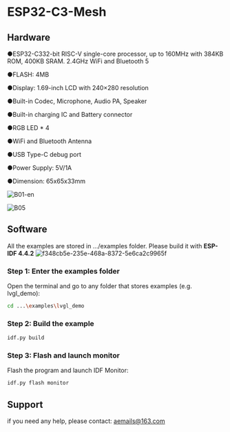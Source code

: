 # ESP32-C3-Mesh

## Hardware
●ESP32-C332-bit RISC-V single-core processor, up to 160MHz with 384KB ROM, 400KB SRAM. 2.4GHz WiFi and Bluetooth 5

●FLASH: 4MB

●Display: 1.69-inch LCD with 240×280 resolution

●Built-in Codec, Microphone, Audio PA, Speaker

●Built-in charging IC and Battery connector

●RGB LED * 4

●WiFi and Bluetooth Antenna

●USB Type-C debug port

●Power Supply: 5V/1A

●Dimension:  65x65x33mm

![B01-en](https://user-images.githubusercontent.com/10337553/179403131-c84ddd67-d3a1-46f9-9e67-f9ecd253e5eb.png)

![B05](https://user-images.githubusercontent.com/10337553/179403162-bca85ff4-e4ab-43ba-a6af-846f2be7b713.jpg)

## Software
All the examples are stored in .../examples folder. Please build it with **ESP-IDF 4.4.2**
![f348cb5e-235e-468a-8372-5e6ca2c9965f](https://github.com/W00ng/ESP32-S3-HMI-V3/assets/10337553/a69f3fcd-1425-4838-94a4-f8502d2b7bf5)

### Step 1: Enter the examples folder
Open the terminal and go to any folder that stores examples (e.g. lvgl_demo):

```bash
cd ...\examples\lvgl_demo
```

### Step 2: Build the example

```bash
idf.py build
```

### Step 3: Flash and launch monitor
Flash the program and launch IDF Monitor:

```bash
idf.py flash monitor
```

## Support

if you need any help, please contact: aemails@163.com

